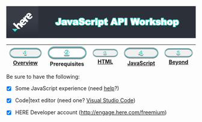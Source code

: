 <img src="./images/here_workshop.png" width="890" />

| [![Overview](./images/01_off.png)<br>Overview](./README.md) | ![Prerequisites](./images/02.png)<br>Prerequisites | [![HTML](./images/03_off.png)<br>HTML](./03.md) | [![JavaScript](./images/04_off.png)<br>JavaScript](./04.md) | [![Beyond](./images/05_off.png)<br>Beyond](./05.md)
| :---: | :---: | :---: | :---: | :---: |

Be sure to have the following:

- [X] Some JavaScript experience (need [help](https://www.w3schools.com/js/default.asp)?) 
- [X] Code|text editor (need one? [Visual Studio Code](https://code.visualstudio.com/))
- [X] HERE Developer account (http://engage.here.com/freemium)

